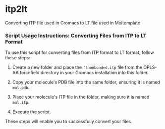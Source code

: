 # itp2lt
Converting ITP file used in Gromacs to LT file used in Moltemplate

### Script Usage Instructions: Converting Files from ITP to LT Format
To use this script for converting files from ITP format to LT format, follow these steps:

1. Create a new folder and place the `ffnonbonded.itp` file from the OPLS-AA forcefield directory in your Gromacs installation into this folder.

2. Copy your molecule's PDB file into the same folder, ensuring it is named `mol.pdb`.

3. Place your molecule's ITP file in the folder, making sure it is named `mol.itp`.

4. Execute the script.

These steps will enable you to successfully convert your files.
